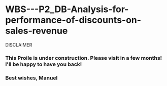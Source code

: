 # WBS---P2_DB-Analysis-for-performance-of-discounts-on-sales-revenue

DISCLAIMER

### This Proile is under construction. Please visit in a few months! I'll be happy to have you back!
### Best wishes, Manuel
